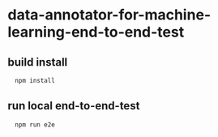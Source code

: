 # data-annotator-for-machine-learning-end-to-end-test

## build install
```bash
  npm install
```

## run local end-to-end-test
```bash
  npm run e2e
```
